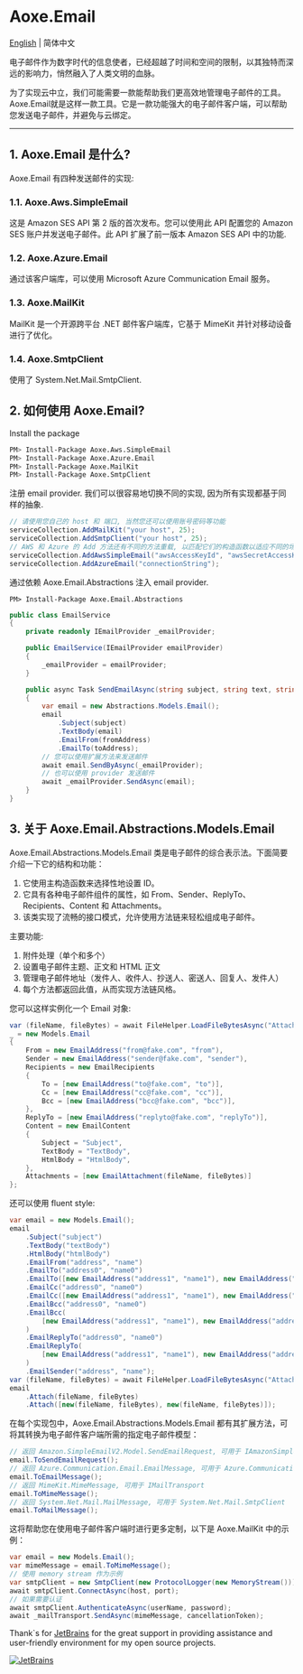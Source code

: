# Aoxe.Email

[English](README.md) | 简体中文

电子邮件作为数字时代的信息使者，已经超越了时间和空间的限制，以其独特而深远的影响力，悄然融入了人类文明的血脉。

为了实现云中立，我们可能需要一款能帮助我们更高效地管理电子邮件的工具。Aoxe.Email就是这样一款工具。它是一款功能强大的电子邮件客户端，可以帮助您发送电子邮件，并避免与云绑定。

---

## 1. Aoxe.Email 是什么?

Aoxe.Email 有四种发送邮件的实现:

### 1.1. Aoxe.Aws.SimpleEmail

这是 Amazon SES API 第 2 版的首次发布。您可以使用此 API 配置您的 Amazon SES 账户并发送电子邮件。此 API 扩展了前一版本 Amazon SES API 中的功能.

### 1.2. Aoxe.Azure.Email

通过该客户端库，可以使用 Microsoft Azure Communication Email 服务。

### 1.3. Aoxe.MailKit

MailKit 是一个开源跨平台 .NET 邮件客户端库，它基于 MimeKit 并针对移动设备进行了优化。

### 1.4. Aoxe.SmtpClient

使用了 System.Net.Mail.SmtpClient.

## 2. 如何使用 Aoxe.Email?

Install the package

```bash
PM> Install-Package Aoxe.Aws.SimpleEmail
PM> Install-Package Aoxe.Azure.Email
PM> Install-Package Aoxe.MailKit
PM> Install-Package Aoxe.SmtpClient
```

注册 email provider. 我们可以很容易地切换不同的实现, 因为所有实现都基于同样的抽象.

```csharp
// 请使用您自己的 host 和 端口, 当然您还可以使用账号密码等功能
serviceCollection.AddMailKit("your host", 25);
serviceCollection.AddSmtpClient("your host", 25);
// AWS 和 Azure 的 Add 方法还有不同的方法重载, 以匹配它们的构造函数以适应不同的场景
serviceCollection.AddAwsSimpleEmail("awsAccessKeyId", "awsSecretAccessKey");
serviceCollection.AddAzureEmail("connectionString");
```

通过依赖 Aoxe.Email.Abstractions 注入 email provider.

```shell
PM> Install-Package Aoxe.Email.Abstractions
```

```csharp
public class EmailService
{
    private readonly IEmailProvider _emailProvider;

    public EmailService(IEmailProvider emailProvider)
    {
        _emailProvider = emailProvider;
    }

    public async Task SendEmailAsync(string subject, string text, string fromAddress, string toAddress)
    {
        var email = new Abstractions.Models.Email();
        email
            .Subject(subject)
            .TextBody(email)
            .EmailFrom(fromAddress)
            .EmailTo(toAddress);
        // 您可以使用扩展方法来发送邮件
        await email.SendByAsync(_emailProvider);
        // 也可以使用 provider 发送邮件
        await _emailProvider.SendAsync(email);
    }
}
```

## 3. 关于 Aoxe.Email.Abstractions.Models.Email

Aoxe.Email.Abstractions.Models.Email 类是电子邮件的综合表示法。下面简要介绍一下它的结构和功能：

1. 它使用主构造函数来选择性地设置 ID。
2. 它具有各种电子邮件组件的属性，如 From、Sender、ReplyTo、Recipients、Content 和 Attachments。
3. 该类实现了流畅的接口模式，允许使用方法链来轻松组成电子邮件。

主要功能:

1. 附件处理（单个和多个）
2. 设置电子邮件主题、正文和 HTML 正文
3. 管理电子邮件地址（发件人、收件人、抄送人、密送人、回复人、发件人）
4. 每个方法都返回此值，从而实现方法链风格。

您可以这样实例化一个 Email 对象:

```csharp
var (fileName, fileBytes) = await FileHelper.LoadFileBytesAsync("AttachmentTestFile.txt");
_ = new Models.Email
{
    From = new EmailAddress("from@fake.com", "from"),
    Sender = new EmailAddress("sender@fake.com", "sender"),
    Recipients = new EmailRecipients
    {
        To = [new EmailAddress("to@fake.com", "to")],
        Cc = [new EmailAddress("cc@fake.com", "cc")],
        Bcc = [new EmailAddress("bcc@fake.com", "bcc")],
    },
    ReplyTo = [new EmailAddress("replyto@fake.com", "replyTo")],
    Content = new EmailContent
    {
        Subject = "Subject",
        TextBody = "TextBody",
        HtmlBody = "HtmlBody",
    },
    Attachments = [new EmailAttachment(fileName, fileBytes)]
};
```

还可以使用 fluent style:

```csharp
var email = new Models.Email();
email
    .Subject("subject")
    .TextBody("textBody")
    .HtmlBody("htmlBody")
    .EmailFrom("address", "name")
    .EmailTo("address0", "name0")
    .EmailTo([new EmailAddress("address1", "name1"), new EmailAddress("address2", "name2")])
    .EmailCc("address0", "name0")
    .EmailCc([new EmailAddress("address1", "name1"), new EmailAddress("address2", "name2")])
    .EmailBcc("address0", "name0")
    .EmailBcc(
        [new EmailAddress("address1", "name1"), new EmailAddress("address2", "name2")]
    )
    .EmailReplyTo("address0", "name0")
    .EmailReplyTo(
        [new EmailAddress("address1", "name1"), new EmailAddress("address2", "name2")]
    )
    .EmailSender("address", "name");
var (fileName, fileBytes) = await FileHelper.LoadFileBytesAsync("AttachmentTestFile.txt");
email
    .Attach(fileName, fileBytes)
    .Attach([new(fileName, fileBytes), new(fileName, fileBytes)]);
```

在每个实现包中，Aoxe.Email.Abstractions.Models.Email 都有其扩展方法，可将其转换为电子邮件客户端所需的指定电子邮件模型：

```csharp
// 返回 Amazon.SimpleEmailV2.Model.SendEmailRequest, 可用于 IAmazonSimpleEmailServiceV2
email.ToSendEmailRequest();
// 返回 Azure.Communication.Email.EmailMessage, 可用于 Azure.Communication.Email.EmailClient
email.ToEmailMessage();
// 返回 MimeKit.MimeMessage, 可用于 IMailTransport
email.ToMimeMessage();
// 返回 System.Net.Mail.MailMessage, 可用于 System.Net.Mail.SmtpClient
email.ToMailMessage();
```

这将帮助您在使用电子邮件客户端时进行更多定制，以下是 Aoxe.MailKit 中的示例：

```csharp
var email = new Models.Email();
var mimeMessage = email.ToMimeMessage();
// 使用 memory stream 作为示例
var smtpClient = new SmtpClient(new ProtocolLogger(new MemoryStream()));
await smtpClient.ConnectAsync(host, port);
// 如果需要认证
await smtpClient.AuthenticateAsync(userName, password);
await _mailTransport.SendAsync(mimeMessage, cancellationToken);
```

Thank`s for [JetBrains](https://www.jetbrains.com/) for the great support in providing assistance and user-friendly environment for my open source projects.

[![JetBrains](https://resources.jetbrains.com/storage/products/company/brand/logos/jb_beam.svg?_gl=1*f25lxa*_ga*MzI3ODk2MjY0LjE2NzA0NjY4MDQ.*_ga_9J976DJZ68*MTY4OTY4NzY5OS4zNC4xLjE2ODk2ODgwMDAuNTMuMC4w)](https://www.jetbrains.com/community/opensource/#support)
